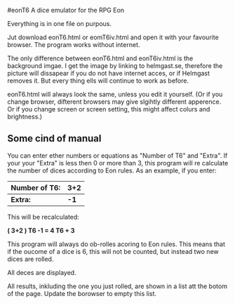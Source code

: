 #eonT6
A dice emulator for the RPG Eon

Everything is in one file on purpous.

Jut download eonT6.html or eomT6iv.html and open it with your favourite browser.
The program works without internet. 

The only difference between eonT6.html and eonT6iv.html is the background imgae. I get the image by linking to helmgast.se, therefore the picture will dissapear if you do not have internet acces, or if Helmgast removes it. But every thing ells will continue to work as before.

eonT6.html will always look the same, unless you edit it yourself. 
(Or if you change browser, difterent browsers may give slgihtly different apperence. Or if you change screen or screen setting, this might affect colurs and brightness.)

## Some cind of manual
You can enter ether numbers or equations as "Number of T6" and "Extra". If your your "Extra" is less then 0 or more than 3, this program will re calculate the number of dices according to Eon rules.
As an example, if you enter:

Number of T6: | 3+2
--- | ---
**Extra:** | **-1**

This will be recalculated:

**( 3+2 ) T6 -1 = 4 T6 + 3**

This program will always do ob-rolles acoring to Eon rules. This means that if the oucome of a dice is 6, this will not be counted, but instead two new dices are rolled.

All deces are displayed.

All results, inkluding the one you just rolled, are shown in a list att the botom of the page. Update the borowser to empty this list.
